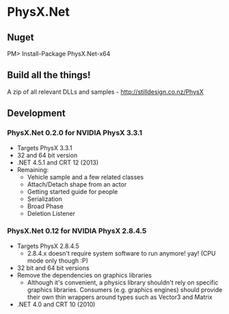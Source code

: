 PhysX.Net
=========

Nuget
-----
PM> Install-Package PhysX.Net-x64

Build all the things!
--------------
A zip of all relevant DLLs and samples - http://stilldesign.co.nz/PhysX

Development
-----------
### PhysX.Net 0.2.0 for NVIDIA PhysX 3.3.1
* Targets PhysX 3.3.1
* 32 and 64 bit version
* .NET 4.5.1 and CRT 12 (2013)
* Remaining:
    * Vehicle sample and a few related classes
    * Attach/Detach shape from an actor
    * Getting started guide for people
    * Serialization
    * Broad Phase
    * Deletion Listener

### PhysX.Net 0.12 for NVIDIA PhysX 2.8.4.5
* Targets PhysX 2.8.4.5
    * 2.8.4.x doesn't require system software to run anymore! yay! (CPU mode only though :P)
* 32 bit and 64 bit versions
* Remove the dependencies on graphics libraries
    * Although it's convenient, a physics library shouldn't rely on specific graphics libraries. Consumers (e.g. graphics engines) should provide their own thin wrappers around types such as Vector3 and Matrix
* .NET 4.0 and CRT 10 (2010)
